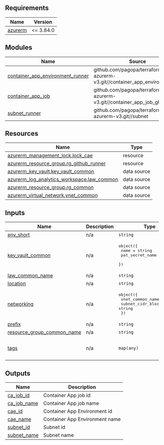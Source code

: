 <!-- markdownlint-disable -->
<!-- BEGINNING OF PRE-COMMIT-TERRAFORM DOCS HOOK -->
## Requirements

| Name | Version |
|------|---------|
| <a name="requirement_azurerm"></a> [azurerm](#requirement\_azurerm) | <= 3.84.0 |

## Modules

| Name | Source | Version |
|------|--------|---------|
| <a name="module_container_app_environment_runner"></a> [container\_app\_environment\_runner](#module\_container\_app\_environment\_runner) | github.com/pagopa/terraform-azurerm-v3.git//container_app_environment_v2 | v7.47.2 |
| <a name="module_container_app_job"></a> [container\_app\_job](#module\_container\_app\_job) | github.com/pagopa/terraform-azurerm-v3.git//container_app_job_gh_runner | v7.47.2 |
| <a name="module_subnet_runner"></a> [subnet\_runner](#module\_subnet\_runner) | github.com/pagopa/terraform-azurerm-v3.git//subnet | v7.46.0 |

## Resources

| Name | Type |
|------|------|
| [azurerm_management_lock.lock_cae](https://registry.terraform.io/providers/hashicorp/azurerm/latest/docs/resources/management_lock) | resource |
| [azurerm_resource_group.rg_github_runner](https://registry.terraform.io/providers/hashicorp/azurerm/latest/docs/resources/resource_group) | resource |
| [azurerm_key_vault.key_vault_common](https://registry.terraform.io/providers/hashicorp/azurerm/latest/docs/data-sources/key_vault) | data source |
| [azurerm_log_analytics_workspace.law_common](https://registry.terraform.io/providers/hashicorp/azurerm/latest/docs/data-sources/log_analytics_workspace) | data source |
| [azurerm_resource_group.rg_common](https://registry.terraform.io/providers/hashicorp/azurerm/latest/docs/data-sources/resource_group) | data source |
| [azurerm_virtual_network.vnet_common](https://registry.terraform.io/providers/hashicorp/azurerm/latest/docs/data-sources/virtual_network) | data source |

## Inputs

| Name | Description | Type | Default | Required |
|------|-------------|------|---------|:--------:|
| <a name="input_env_short"></a> [env\_short](#input\_env\_short) | n/a | `string` | n/a | yes |
| <a name="input_key_vault_common"></a> [key\_vault\_common](#input\_key\_vault\_common) | n/a | <pre>object({<br>    name            = string<br>    pat_secret_name = string<br>  })</pre> | n/a | yes |
| <a name="input_law_common_name"></a> [law\_common\_name](#input\_law\_common\_name) | n/a | `string` | n/a | yes |
| <a name="input_location"></a> [location](#input\_location) | n/a | `string` | `"westeurope"` | no |
| <a name="input_networking"></a> [networking](#input\_networking) | n/a | <pre>object({<br>    vnet_common_name  = string<br>    subnet_cidr_block = string<br>  })</pre> | n/a | yes |
| <a name="input_prefix"></a> [prefix](#input\_prefix) | n/a | `string` | `"io"` | no |
| <a name="input_resource_group_common_name"></a> [resource\_group\_common\_name](#input\_resource\_group\_common\_name) | n/a | `string` | n/a | yes |
| <a name="input_tags"></a> [tags](#input\_tags) | n/a | `map(any)` | <pre>{<br>  "CreatedBy": "Terraform"<br>}</pre> | no |

## Outputs

| Name | Description |
|------|-------------|
| <a name="output_ca_job_id"></a> [ca\_job\_id](#output\_ca\_job\_id) | Container App job id |
| <a name="output_ca_job_name"></a> [ca\_job\_name](#output\_ca\_job\_name) | Container App job name |
| <a name="output_cae_id"></a> [cae\_id](#output\_cae\_id) | Container App Environment id |
| <a name="output_cae_name"></a> [cae\_name](#output\_cae\_name) | Container App Environment name |
| <a name="output_subnet_id"></a> [subnet\_id](#output\_subnet\_id) | Subnet id |
| <a name="output_subnet_name"></a> [subnet\_name](#output\_subnet\_name) | Subnet name |
<!-- END OF PRE-COMMIT-TERRAFORM DOCS HOOK -->
